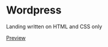 # Wordpress
 Landing written on HTML and CSS only
 
 <a href=https://htmlpreview.github.io/?https://github.com/Wladekson/Wordpress/blob/main/src/index.html>Preview</a>
